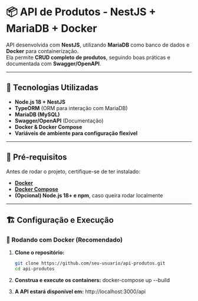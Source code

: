 # 📦 API de Produtos - NestJS + MariaDB + Docker

API desenvolvida com **NestJS**, utilizando **MariaDB** como banco de dados e **Docker** para containerização.  
Ela permite **CRUD completo de produtos**, seguindo boas práticas e documentada com **Swagger/OpenAPI**.

---

## 🚀 Tecnologias Utilizadas

- **Node.js 18 + NestJS**
- **TypeORM** (ORM para interação com MariaDB)
- **MariaDB (MySQL)**
- **Swagger/OpenAPI** (Documentação)
- **Docker & Docker Compose**
- **Variáveis de ambiente para configuração flexível**

---

## 📌 Pré-requisitos

Antes de rodar o projeto, certifique-se de ter instalado:

- **[Docker](https://www.docker.com/get-started)**
- **[Docker Compose](https://docs.docker.com/compose/install/)**
- **(Opcional) Node.js 18+ e npm**, caso queira rodar localmente

---

## 🏗️ Configuração e Execução

### 🔹 **Rodando com Docker (Recomendado)**
1. **Clone o repositório:**
   ```bash
   git clone https://github.com/seu-usuario/api-produtos.git
   cd api-produtos


2. **Construa e execute os containers:**
   docker-compose up --build

3. **A API estará disponível em:**
  http://localhost:3000/api